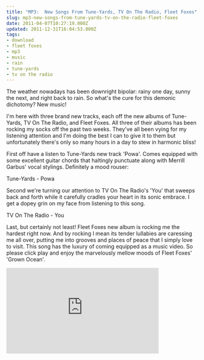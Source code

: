 ```yaml
---
title: "MP3:  New Songs From Tune-Yards, TV On The Radio, Fleet Foxes"
slug: mp3-new-songs-from-tune-yards-tv-on-the-radio-fleet-foxes
date: 2011-04-07T10:27:19.000Z
updated: 2011-12-31T16:04:53.000Z
tags:
- download
- fleet foxes
- mp3
- music
- rain
- tune-yards
- tv on the radio
---
```


The weather nowadays has been downright bipolar: rainy one day, sunny the next, and right back to rain.  So what's the cure for this demonic dichotomy?  New music!

I'm here with three brand new tracks, each off the new albums of Tune-Yards, TV On The Radio, and Fleet Foxes.  All three of their albums has been rocking my socks off the past two weeks.  They've all been vying for my listening attention and I'm doing the best I can to give it to them but unfortunately there's only so many hours in a day to stew in harmonic bliss!

First off have a listen to Tune-Yards new track 'Powa'.  Comes equipped with some excellent guitar chords that haltingly punctuate along with Merrill Garbus' vocal stylings.  Definitely a mood rouser:

Tune-Yards - Powa

Second we're turning our attention to TV On The Radio's 'You' that sweeps back and forth while it carefully cradles your heart in its sonic embrace.  I get a dopey grin on my face from listening to this song.

TV On The Radio - You

Last, but certainly not least!  Fleet Foxes new album is rocking me the hardest right now.  And by rocking I mean its tender lullabies are caressing me all over, putting me into grooves and places of peace that I simply love to visit.  This song has the luxury of coming equipped as a music video.  So please click play and enjoy the marvelously mellow moods of Fleet Foxes' 'Grown Ocean'.

<iframe src="http://player.vimeo.com/video/21577557?color=ebe8cd" width="400" height="225" frameborder="0"></iframe>
